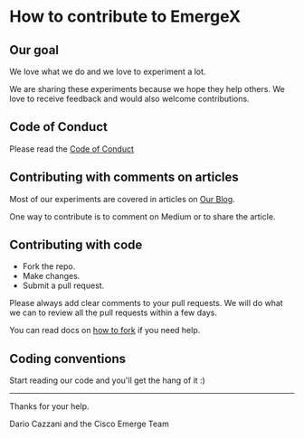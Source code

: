# How to contribute to EmergeX

## Our goal

We love what we do and we love to experiment a lot.

We are sharing these experiments because we hope they help others. We love to receive feedback and would also welcome contributions.

## Code of Conduct

Please read the [Code of Conduct](https://github.com/ciscoemerge/emergeX/blob/master/CODE_OF_CONDUCT.md)

## Contributing with comments on articles

Most of our experiments are covered in articles on [Our Blog](https://medium.com/cisco-emerge).

One way to contribute is to comment on Medium or to share the article.

## Contributing with code

* Fork the repo.
* Make changes.
* Submit a pull request.

Please always add clear comments to your pull requests.
We will do what we can to review all the pull requests within a few days.

You can read docs on [how to fork](https://help.github.com/articles/fork-a-repo/) if you need help.

## Coding conventions

Start reading our code and you'll get the hang of it :)

--------------------------------------------------------------------------------

Thanks for your help.

Dario Cazzani and the Cisco Emerge Team
